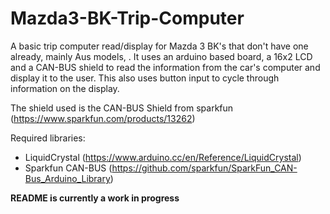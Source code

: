 # Mazda3-BK-Trip-Computer
A basic trip computer read/display for Mazda 3 BK's that don't have one already, mainly Aus models, . It uses an arduino based board, a 16x2 LCD and a CAN-BUS shield to read the information from the car's computer and display it to the user. This also uses button input to cycle through information on the display. 

The shield used is the CAN-BUS Shield from sparkfun (https://www.sparkfun.com/products/13262)

Required libraries:
- LiquidCrystal (https://www.arduino.cc/en/Reference/LiquidCrystal)
- Sparkfun CAN-BUS (https://github.com/sparkfun/SparkFun_CAN-Bus_Arduino_Library)

**README is currently a work in progress**
